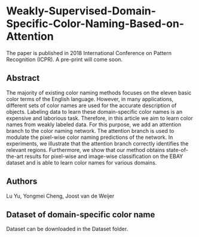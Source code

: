# Weakly-Supervised-Domain-Specific-Color-Naming-Based-on-Attention
The paper is published in 2018 International Conference on Pattern Recognition (ICPR). A pre-print will come soon.

## Abstract
The majority of existing color naming methods focuses on the eleven basic color terms of the English language. However, in many applications, different sets of color names are used for the accurate description of objects. Labeling data to learn these domain-specific color names is an expensive and laborious task. Therefore, in this article we aim to learn color names from weakly labeled data. For this purpose, we add an attention branch to the color naming network. The attention branch is used to modulate the pixel-wise color naming predictions of the network. In experiments, we illustrate that the attention branch correctly identifies the relevant regions. Furthermore, we show that our method obtains state-of-the-art results for pixel-wise and image-wise classification on the EBAY dataset and is able to learn color names for various domains.

## Authors
Lu Yu, Yongmei Cheng, Joost van de Weijer

## Dataset of domain-specific color name
Dataset can be downloaded in the Dataset folder.
